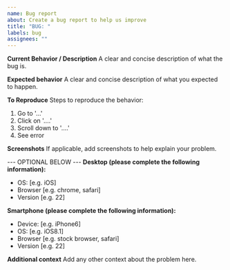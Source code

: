 ```yaml
---
name: Bug report
about: Create a bug report to help us improve
title: "BUG: "
labels: bug
assignees: ""
---
```


**Current Behavior / Description**
A clear and concise description of what the bug is.

**Expected behavior**
A clear and concise description of what you expected to happen.

**To Reproduce**
Steps to reproduce the behavior:

1. Go to '...'
2. Click on '....'
3. Scroll down to '....'
4. See error

**Screenshots**
If applicable, add screenshots to help explain your problem.

--- OPTIONAL BELOW ---
**Desktop (please complete the following information):**

- OS: [e.g. iOS]
- Browser [e.g. chrome, safari]
- Version [e.g. 22]

**Smartphone (please complete the following information):**

- Device: [e.g. iPhone6]
- OS: [e.g. iOS8.1]
- Browser [e.g. stock browser, safari]
- Version [e.g. 22]

**Additional context**
Add any other context about the problem here.
